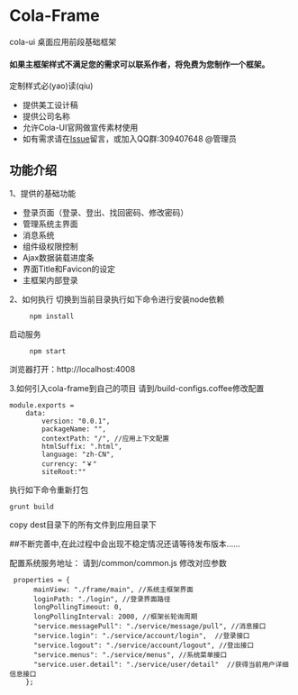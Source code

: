 # Cola-Frame
cola-ui 桌面应用前段基础框架

#### 如果主框架样式不满足您的需求可以联系作者，将免费为您制作一个框架。

定制样式必(yao)读(qiu)
* 提供美工设计稿
* 提供公司名称
* 允许Cola-UI官网做宣传素材使用
* 如有需求请在[Issue](https://github.com/Cola-Org/cola-frame/issues)留言，或加入QQ群:309407648 @管理员

## 功能介绍

1、提供的基础功能

* 登录页面（登录、登出、找回密码、修改密码）
* 管理系统主界面
* 消息系统
* 组件级权限控制
* Ajax数据装载进度条
* 界面Title和Favicon的设定
* 主框架内部登录

2、如何执行
切换到当前目录执行如下命令进行安装node依赖
```
     npm install
```
启动服务
```
     npm start
```
浏览器打开：http://localhost:4008

3.如何引入cola-frame到自己的项目
请到/build-configs.coffee修改配置
```
module.exports =
	data:
		version: "0.0.1",
		packageName: "",
		contextPath: "/", //应用上下文配置
		htmlSuffix: ".html",
		language: "zh-CN",
		currency: "￥"
		siteRoot:""
```

执行如下命令重新打包
```
grunt build
```
copy dest目录下的所有文件到应用目录下






##不断完善中,在此过程中会出现不稳定情况还请等待发布版本……

配置系统服务地址：
请到/common/common.js 修改对应参数
```
 properties = {
      mainView: "./frame/main", //系统主框架界面
      loginPath: "./login", //登录界面路径
      longPollingTimeout: 0, 
      longPollingInterval: 2000, //框架长轮询周期
      "service.messagePull": "./service/message/pull", //消息接口
      "service.login": "./service/account/login",  //登录接口
      "service.logout": "./service/account/logout", //登出接口
      "service.menus": "./service/menus", //系统菜单接口
      "service.user.detail": "./service/user/detail"  //获得当前用户详细信息接口
    };
```
